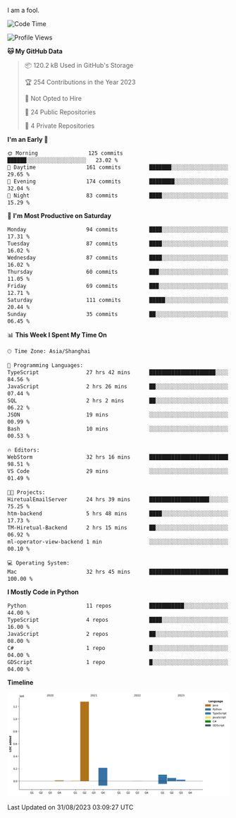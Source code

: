 I am a fool.

<!--START_SECTION:waka-->
![Code Time](http://img.shields.io/badge/Code%20Time-664%20hrs%2017%20mins-blue)

![Profile Views](http://img.shields.io/badge/Profile%20Views-0-blue)

**🐱 My GitHub Data** 

> 📦 120.2 kB Used in GitHub's Storage 
 > 
> 🏆 254 Contributions in the Year 2023
 > 
> 🚫 Not Opted to Hire
 > 
> 📜 24 Public Repositories 
 > 
> 🔑 4 Private Repositories 
 > 
**I'm an Early 🐤** 

```text
🌞 Morning                125 commits         ██████░░░░░░░░░░░░░░░░░░░   23.02 % 
🌆 Daytime                161 commits         ███████░░░░░░░░░░░░░░░░░░   29.65 % 
🌃 Evening                174 commits         ████████░░░░░░░░░░░░░░░░░   32.04 % 
🌙 Night                  83 commits          ████░░░░░░░░░░░░░░░░░░░░░   15.29 % 
```
📅 **I'm Most Productive on Saturday** 

```text
Monday                   94 commits          ████░░░░░░░░░░░░░░░░░░░░░   17.31 % 
Tuesday                  87 commits          ████░░░░░░░░░░░░░░░░░░░░░   16.02 % 
Wednesday                87 commits          ████░░░░░░░░░░░░░░░░░░░░░   16.02 % 
Thursday                 60 commits          ███░░░░░░░░░░░░░░░░░░░░░░   11.05 % 
Friday                   69 commits          ███░░░░░░░░░░░░░░░░░░░░░░   12.71 % 
Saturday                 111 commits         █████░░░░░░░░░░░░░░░░░░░░   20.44 % 
Sunday                   35 commits          ██░░░░░░░░░░░░░░░░░░░░░░░   06.45 % 
```


📊 **This Week I Spent My Time On** 

```text
🕑︎ Time Zone: Asia/Shanghai

💬 Programming Languages: 
TypeScript               27 hrs 42 mins      █████████████████████░░░░   84.56 % 
JavaScript               2 hrs 26 mins       ██░░░░░░░░░░░░░░░░░░░░░░░   07.44 % 
SQL                      2 hrs 2 mins        ██░░░░░░░░░░░░░░░░░░░░░░░   06.22 % 
JSON                     19 mins             ░░░░░░░░░░░░░░░░░░░░░░░░░   00.99 % 
Bash                     10 mins             ░░░░░░░░░░░░░░░░░░░░░░░░░   00.53 % 

🔥 Editors: 
WebStorm                 32 hrs 16 mins      █████████████████████████   98.51 % 
VS Code                  29 mins             ░░░░░░░░░░░░░░░░░░░░░░░░░   01.49 % 

🐱‍💻 Projects: 
HiretualEmailServer      24 hrs 39 mins      ███████████████████░░░░░░   75.25 % 
htm-backend              5 hrs 48 mins       ████░░░░░░░░░░░░░░░░░░░░░   17.73 % 
TM-Hiretual-Backend      2 hrs 15 mins       ██░░░░░░░░░░░░░░░░░░░░░░░   06.92 % 
ml-operator-view-backend 1 min               ░░░░░░░░░░░░░░░░░░░░░░░░░   00.10 % 

💻 Operating System: 
Mac                      32 hrs 45 mins      █████████████████████████   100.00 % 
```

**I Mostly Code in Python** 

```text
Python                   11 repos            ███████████░░░░░░░░░░░░░░   44.00 % 
TypeScript               4 repos             ████░░░░░░░░░░░░░░░░░░░░░   16.00 % 
JavaScript               2 repos             ██░░░░░░░░░░░░░░░░░░░░░░░   08.00 % 
C#                       1 repo              █░░░░░░░░░░░░░░░░░░░░░░░░   04.00 % 
GDScript                 1 repo              █░░░░░░░░░░░░░░░░░░░░░░░░   04.00 % 
```



**Timeline**

![Lines of Code chart](https://raw.githubusercontent.com/VeejaLiu/VeejaLiu/master/assets/bar_graph.png)


 Last Updated on 31/08/2023 03:09:27 UTC
<!--END_SECTION:waka-->
